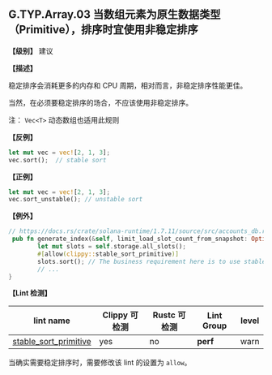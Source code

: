 ## G.TYP.Array.03  当数组元素为原生数据类型（Primitive），排序时宜使用非稳定排序

**【级别】** 建议

**【描述】**

稳定排序会消耗更多的内存和 CPU 周期，相对而言，非稳定排序性能更佳。

当然，在必须要稳定排序的场合，不应该使用非稳定排序。

注： `Vec<T>` 动态数组也适用此规则

**【反例】**

```rust
let mut vec = vec![2, 1, 3];
vec.sort();  // stable sort
```

**【正例】**

```rust
let mut vec = vec![2, 1, 3];
vec.sort_unstable(); // unstable sort
```

**【例外】**

```rust
// https://docs.rs/crate/solana-runtime/1.7.11/source/src/accounts_db.rs#:~:text=clippy%3a%3astable_sort_primitive
 pub fn generate_index(&self, limit_load_slot_count_from_snapshot: Option<usize>) {
        let mut slots = self.storage.all_slots();
        #[allow(clippy::stable_sort_primitive)]
        slots.sort(); // The business requirement here is to use stable sort 
        // ...
}
```

**【Lint 检测】**

| lint name                                                    | Clippy 可检测 | Rustc 可检测 | Lint Group | level |
| ------------------------------------------------------------ | ------------- | ------------ | ---------- | ----- |
| [stable_sort_primitive](https://rust-lang.github.io/rust-clippy/master/#stable_sort_primitive) | yes           | no           | **perf**   | warn  |

当确实需要稳定排序时，需要修改该 lint 的设置为 `allow`。

